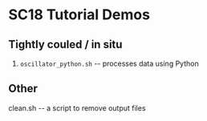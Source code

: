 SC18 Tutorial Demos
===================

Tightly couled / in situ
------------------------
1. `oscillator_python.sh` -- processes data using Python

Other
-----
clean.sh -- a script to remove output files

